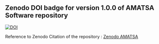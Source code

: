 ## Zenodo DOI badge for version 1.0.0 of AMATSA Software repository

[![DOI](https://zenodo.org/badge/DOI/10.5281/zenodo.7179464.svg)](https://doi.org/10.5281/zenodo.7179464)

Reference to Zenodo Citation of the repository : [Zenodo AMATSA](https://zenodo.org/record/7179464#.Y0OWKXbMJmM)
